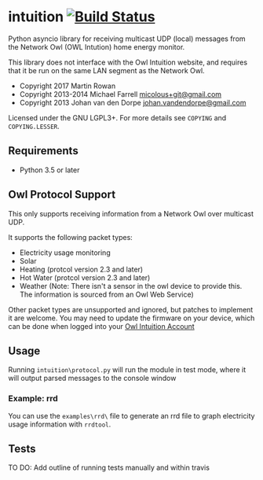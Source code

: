 # intuition [![Build Status](https://travis-ci.org/shortbloke/intuition.svg?branch=dev)](https://travis-ci.org/shortbloke/intuition) 

Python asyncio library for receiving multicast UDP (local) messages from the Network Owl (OWL Intution) home energy monitor.

This library does not interface with the Owl Intuition website, and requires that it be run on the same LAN segment as the Network Owl.

- Copyright 2017 Martin Rowan
- Copyright 2013-2014 Michael Farrell <micolous+git@gmail.com>
- Copyright 2013 Johan van den Dorpe <johan.vandendorpe@gmail.com>

Licensed under the GNU LGPL3+.  For more details see `COPYING` and `COPYING.LESSER`.

## Requirements ##

- Python 3.5 or later

## Owl Protocol Support ##

This only supports receiving information from a Network Owl over multicast UDP.

It supports the following packet types:

- Electricity usage monitoring
- Solar
- Heating (protcol version 2.3 and later)
- Hot Water (protcol version 2.3 and later)
- Weather (Note: There isn't a sensor in the owl device to provide this. The information is sourced from an Owl Web Service)

Other packet types are unsupported and ignored, but patches to implement it are welcome. You may need to update the firmware on your device, which can be done when logged into your [Owl Intuition Account](https://www.owlintuition.com/)

## Usage ##

Running `intuition\protocol.py` will run the module in test mode, where it will output parsed messages to the console window


### Example: rrd ###
You can use the `examples\rrd\` file to generate an rrd file to graph electricity usage information with `rrdtool`.

## Tests ##

TO DO: Add outline of running tests manually and within travis